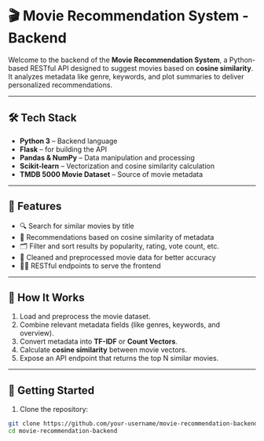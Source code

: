 # 🎬 Movie Recommendation System - Backend

Welcome to the backend of the **Movie Recommendation System**, a Python-based RESTful API designed to suggest movies based on **cosine similarity**. It analyzes metadata like genre, keywords, and plot summaries to deliver personalized recommendations.

---

## 🛠️ Tech Stack

- **Python 3** – Backend language  
- **Flask** – for building the API  
- **Pandas & NumPy** – Data manipulation and processing  
- **Scikit-learn** – Vectorization and cosine similarity calculation  
- **TMDB 5000 Movie Dataset** – Source of movie metadata  

---

## 📌 Features

- 🔍 Search for similar movies by title
- 🧠 Recommendations based on cosine similarity of metadata
- 🗂️ Filter and sort results by popularity, rating, vote count, etc.
- 🧾 Cleaned and preprocessed movie data for better accuracy
- 🧑‍💻 RESTful endpoints to serve the frontend

---

## 🔄 How It Works

1. Load and preprocess the movie dataset.
2. Combine relevant metadata fields (like genres, keywords, and overview).
3. Convert metadata into **TF-IDF** or **Count Vectors**.
4. Calculate **cosine similarity** between movie vectors.
5. Expose an API endpoint that returns the top N similar movies.

---
## 🚀 Getting Started
1. Clone the repository:
```bash
git clone https://github.com/your-username/movie-recommendation-backend.git
cd movie-recommendation-backend

